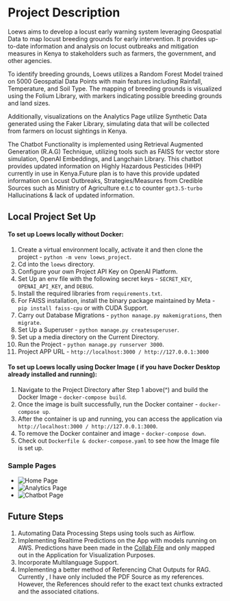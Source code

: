 # Project Description
Loews aims to develop a locust early warning system leveraging Geospatial Data to map locust breeding grounds for early intervention. It provides up-to-date information and analysis on locust outbreaks and mitigation measures in Kenya to stakeholders such as farmers, the government, and other agencies. 

To identify breeding grounds, Loews utilizes a Random Forest Model trained on 5000 Geospatial Data Points with main features including Rainfall, Temperature, and Soil Type. The mapping of breeding grounds is visualized using the Folium Library, with markers indicating possible breeding grounds and land sizes. 

Additionally, visualizations on the Analytics Page utilize Synthetic Data generated using the Faker Library, simulating data that will be collected from farmers on locust sightings in Kenya. 

The Chatbot Functionality is implemented using Retrieval Augmented Generation (R.A.G) Technique, utilizing tools such as FAISS for vector store simulation, OpenAI Embeddings, and Langchain Library. This chatbot provides updated information on Highly Hazardous Pesticides (HHP) currently in use in Kenya.Future plan is to have this provide updated information on Locust Outbreaks, Strategies/Measures from Credible Sources such as Ministry of Agriculture e.t.c to counter `gpt3.5-turbo` Hallucinations & lack of updated information.

## Local Project Set Up
#### To set up Loews locally without Docker:

1. Create a virtual environment locally, activate it and then clone the project - `python -m venv loews_project`.
2. Cd into the `loews` directory.
3. Configure your own Project API Key on OpenAI Platform.
4. Set Up an env file with the following secret keys - `SECRET_KEY`, `OPENAI_API_KEY`, and `DEBUG`.
5. Install the required libraries from `requirements.txt`.
6. For FAISS installation, install the binary package maintained by Meta -  `pip install faiss-cpu` or with CUDA Support.
7. Carry out Database Migrations - `python manage.py makemigrations`, then `migrate`.
8. Set Up a Superuser - `python manage.py createsuperuser`.
9. Set up a media directory on the Current Directory.
10. Run the Project - `python manage.py runserver 3000`.
11. Project APP URL - `http://localhost:3000 / http://127.0.0.1:3000`

#### To set up Loews locally using Docker Image ( if you have Docker Desktop already installed and running):

1. Navigate to the Project Directory after Step 1 above(^) and build the Docker Image - `docker-compose build`.
2. Once the image is built successfully, run the Docker container - `docker-compose up`.
3. After the container is up and running, you can access the application via  `http://localhost:3000 / http://127.0.0.1:3000`.
4. To remove the Docker container and image - `docker-compose down`.
5. Check out `Dockerfile & docker-compose.yaml` to see how the Image file is set up.


### Sample Pages
- ![Home Page](https://github.com/john-thuo1/loews/assets/108690517/34ab9c61-c028-4731-a192-e293669b767e)
- ![Analytics Page](https://github.com/john-thuo1/loews/assets/108690517/e7c4a91f-ae5d-4165-a6c9-3eeb3ea5a255)
- ![Chatbot Page](https://github.com/john-thuo1/loews/assets/108690517/eaecb147-dee4-4efc-9563-4897a64c054b)


## Future Steps
1. Automating Data Processing Steps using tools such as Airflow.
2. Implementing Realtime Predictions on the App with models running on AWS. Predictions have been made in the [Collab File](https://colab.research.google.com/drive/1ZmHPuyaNubCCN9yNE9ofV-_Z3FJKc0WQ?usp=sharing) and only mapped out in the Application for Visualization Purposes. 
3. Incorporate Multilanguage Support.
4. Implementing a better method of Referencing Chat Outputs for RAG. Currently , I have only included the PDF Source as my references. However, the References should refer to the exact text chunks extracted and the associated citations.
